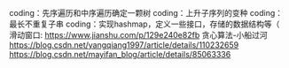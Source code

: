 coding：先序遍历和中序遍历确定一颗树
coding：上升子序列的变种
coding：最长不重复子串
coding：实现hashmap，定义一些接口，存储的数据结构等（
滑动窗口:
https://www.jianshu.com/p/129e240e82fb
贪心算法-小船过河
https://blog.csdn.net/yangqiang1997/article/details/110232659
https://blog.csdn.net/mayifan_blog/article/details/85063336
